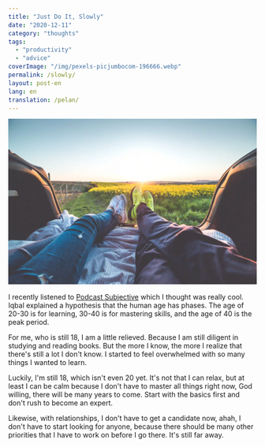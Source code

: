 ```yaml
---
title: "Just Do It, Slowly"
date: "2020-12-11"
category: "thoughts"
tags:
  - "productivity"
  - "advice"
coverImage: "/img/pexels-picjumbocom-196666.webp"
permalink: /slowly/
layout: post-en
lang: en
translation: /pelan/
---
```


![](/img/pexels-picjumbocom-196666.webp)

I recently listened to [Podcast Subjective](https://open.spotify.com/episode/6w1Ye8daTo1PMnrCADIV5Z?si=5KBSlb2nQrSdJg3PnagIEg) which I thought was really cool. Iqbal explained a hypothesis that the human age has phases. The age of 20-30 is for learning, 30-40 is for mastering skills, and the age of 40 is the peak period.

For me, who is still 18, I am a little relieved. Because I am still diligent in studying and reading books. But the more I know, the more I realize that there's still a lot I don't know. I started to feel overwhelmed with so many things I wanted to learn.

Luckily, I'm still 18, which isn't even 20 yet. It's not that I can relax, but at least I can be calm because I don't have to master all things right now, God willing, there will be many years to come. Start with the basics first and don't rush to become an expert.

Likewise, with relationships, I don't have to get a candidate now, ahah, I don't have to start looking for anyone, because there should be many other priorities that I have to work on before I go there. It's still far away.
